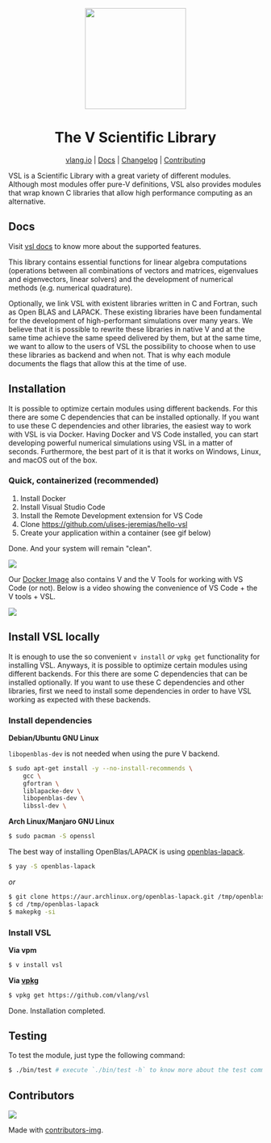 <div align="center">
<p>
    <img
        style="width: 200px"
        width="200"
        src="https://raw.githubusercontent.com/vlang/vsl/master/static/vsl-logo.png?sanitize=true"
    >
</p>
<h1>The V Scientific Library</h1>

[vlang.io](https://vlang.io) |
[Docs](https://vlang.github.io/vsl) |
[Changelog](#) |
[Contributing](https://github.com/vlang/vsl/blob/master/CONTRIBUTING.md)

</div>

VSL is a Scientific Library with a great variety of different modules.
Although most modules offer pure-V definitions, VSL also provides modules
that wrap known C libraries that allow high performance computing
as an alternative.

## Docs

Visit [vsl docs](https://vlang.github.io/vsl) to know more about the supported features.

This library contains essential functions for linear algebra computations
(operations between all combinations of vectors and matrices, eigenvalues and eigenvectors,
linear solvers) and the development of numerical methods (e.g. numerical quadrature).

Optionally, we link VSL with existent libraries written 
in C and Fortran, such as Open BLAS and LAPACK.
These existing libraries have been fundamental for the development of high-performant
simulations over many years. We believe that it is possible to rewrite these
libraries in native V and at the same time achieve the same speed delivered by them, but at the same
time, we want to allow to the users of VSL the possibility to choose when to use these libraries
as backend and when not. That is why each module documents the flags that allow this at the
time of use.

## Installation

It is possible to optimize certain modules using different backends.
For this there are some C dependencies that can be installed optionally.
If you want to use these C dependencies and other libraries,
the easiest way to work with VSL is via Docker.
Having Docker and VS Code installed, you can start developing powerful numerical simulations
using VSL in a matter of seconds. Furthermore, the best part of it is that it works on
Windows, Linux, and macOS out of the box.

### Quick, containerized (recommended)

1. Install Docker
2. Install Visual Studio Code
3. Install the Remote Development extension for VS Code
4. Clone https://github.com/ulises-jeremias/hello-vsl
5. Create your application within a container (see gif below)

Done. And your system will remain "clean".

![](https://raw.githubusercontent.com/vlang/vsl/master/static/vscode-open-in-container.gif)

Our [Docker Image](https://hub.docker.com/repository/docker/ulisesjeremias/vsl)
also contains V and the V Tools for working with VS Code (or not).
Below is a video showing the convenience of
VS Code + the V tools + VSL.

![](https://raw.githubusercontent.com/vlang/vsl/master/static/container.gif)

## Install VSL locally

It is enough to use the so convenient `v install` _or_ `vpkg get` functionality for installing VSL.
Anyways, it is possible to optimize certain modules using different backends.
For this there are some C dependencies that can be installed optionally.
If you want to use these C dependencies and other libraries,
first we need to install some dependencies in order to 
have VSL working as expected with these backends.

### Install dependencies

**Debian/Ubuntu GNU Linux**

`libopenblas-dev` is not needed when using the pure V backend.

```sh
$ sudo apt-get install -y --no-install-recommends \
    gcc \
    gfortran \
    liblapacke-dev \
    libopenblas-dev \
    libssl-dev \
```

**Arch Linux/Manjaro GNU Linux**

```sh
$ sudo pacman -S openssl
```

The best way of installing OpenBlas/LAPACK is using
[openblas-lapack](https://aur.archlinux.org/packages/openblas-lapack/).

```sh
$ yay -S openblas-lapack
```

_or_

```sh
$ git clone https://aur.archlinux.org/openblas-lapack.git /tmp/openblas-lapack
$ cd /tmp/openblas-lapack
$ makepkg -si
```

### Install VSL

**Via vpm**

```sh
$ v install vsl
```

**Via [vpkg](https://github.com/v-pkg/vpkg)**

```sh
$ vpkg get https://github.com/vlang/vsl
```

Done. Installation completed.

## Testing

To test the module, just type the following command:

```sh
$ ./bin/test # execute `./bin/test -h` to know more about the test command
```

## Contributors

<a href="https://github.com/vlang/vsl/contributors">
  <img src="https://contrib.rocks/image?repo=vlang/vsl"/>
</a>

Made with [contributors-img](https://contrib.rocks).

[awesomevbadge]: https://awesome.re/mentioned-badge.svg
[workflowbadge]: https://github.com/vlang/vsl/workflows/Build%20and%20Test%20with%20deps/badge.svg
[validatedocsbadge]: https://github.com/vlang/vsl/workflows/Validate%20Docs/badge.svg
[licensebadge]: https://img.shields.io/badge/License-MIT-blue.svg
[awesomevurl]: https://github.com/vlang/awesome-v/blob/master/README.md#scientific-computing
[workflowurl]: https://github.com/vlang/vsl/commits/master
[validatedocsurl]: https://github.com/vlang/vsl/commits/master
[licenseurl]: https://github.com/vlang/vsl/blob/master/LICENSE
